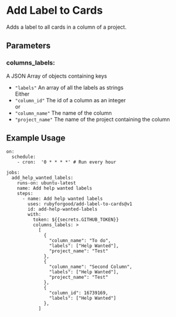 # Add Label to Cards

Adds a label to all cards in a column of a project.

## Parameters
### columns_labels:  
A JSON Array of objects containing keys
 - `"labels"` An array of all the labels as strings  
 Either  
 - `"column_id"` The id of a column as an integer  
 or
 - `"column_name"` The name of the column
 - `"project_name"` The name of the project containing the column

## Example Usage
```
on:
  schedule:
    - cron:  '0 * * * *' # Run every hour

jobs:
  add_help_wanted_labels:
    runs-on: ubuntu-latest
    name: Add help wanted labels
    steps:
      - name: Add help wanted labels
        uses: rubyforgood/add-label-to-cards@v1
        id: add-help-wanted-labels
        with:
          token: ${{secrets.GITHUB_TOKEN}}
          columns_labels: >
            [
              {
                "column_name": "To do",
                "labels": ["Help Wanted"],
                "project_name": "Test"
              },
              {
                "column_name": "Second Column",
                "labels": ["Help Wanted"],
                "project_name": "Test"
              },
              {
                "column_id": 16739169,
                "labels": ["Help Wanted"]
              },
            ]
```
